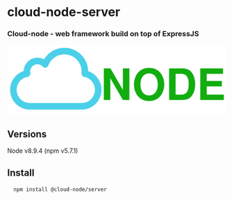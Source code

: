 # cloud-node-server
### Cloud-node - web framework build on top of ExpressJS
![Logo](https://github.com/alexmarch/cloud-node/blob/master/assets/logo-v0.1.svg)

## Versions
Node v8.9.4 (npm v5.7.1)

## Install
```bash
  npm install @cloud-node/server
```
